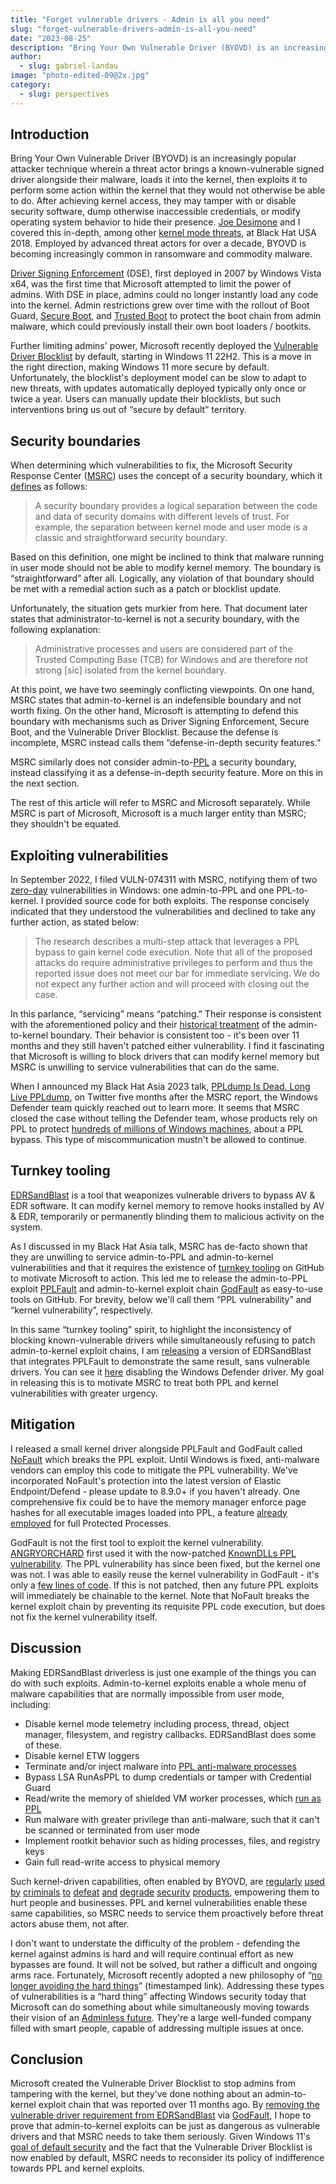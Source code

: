```yaml
---
title: "Forget vulnerable drivers - Admin is all you need"
slug: "forget-vulnerable-drivers-admin-is-all-you-need"
date: "2023-08-25"
description: "Bring Your Own Vulnerable Driver (BYOVD) is an increasingly popular attacker technique whereby a threat actor brings a known-vulnerable signed driver alongside their malware, loads it into the kernel, then exploits it to perform some action within the kernel that they would not otherwise be able to do. Employed by advanced threat actors for over a decade, BYOVD is becoming increasingly common in ransomware and commodity malware."
author:
  - slug: gabriel-landau
image: "photo-edited-09@2x.jpg"
category:
  - slug: perspectives
---
```


## Introduction
Bring Your Own Vulnerable Driver (BYOVD) is an increasingly popular attacker technique wherein a threat actor brings a known-vulnerable signed driver alongside their malware, loads it into the kernel, then exploits it to perform some action within the kernel that they would not otherwise be able to do. After achieving kernel access, they may tamper with or disable security software, dump otherwise inaccessible credentials, or modify operating system behavior to hide their presence. [Joe Desimone](https://twitter.com/dez_) and I covered this in-depth, among other [kernel mode threats](https://i.blackhat.com/us-18/Thu-August-9/us-18-Desimone-Kernel-Mode-Threats-and-Practical-Defenses.pdf), at Black Hat USA 2018. Employed by advanced threat actors for over a decade, BYOVD is becoming increasingly common in ransomware and commodity malware.

[Driver Signing Enforcement](https://learn.microsoft.com/en-us/windows-hardware/drivers/install/kernel-mode-code-signing-policy--windows-vista-and-later-) (DSE), first deployed in 2007 by Windows Vista x64, was the first time that Microsoft attempted to limit the power of admins. With DSE in place, admins could no longer instantly load any code into the kernel. Admin restrictions grew over time with the rollout of Boot Guard, [Secure Boot](https://learn.microsoft.com/en-us/windows-hardware/design/device-experiences/oem-secure-boot), and [Trusted Boot](https://learn.microsoft.com/en-us/windows/security/operating-system-security/system-security/trusted-boot) to protect the boot chain from admin malware, which could previously install their own boot loaders / bootkits.

Further limiting admins' power, Microsoft recently deployed the [Vulnerable Driver Blocklist](https://learn.microsoft.com/en-us/windows/security/threat-protection/windows-defender-application-control/microsoft-recommended-driver-block-rules#microsoft-vulnerable-driver-blocklist) by default, starting in Windows 11 22H2. This is a move in the right direction, making Windows 11 more secure by default. Unfortunately, the blocklist's deployment model can be slow to adapt to new threats, with updates automatically deployed typically only once or twice a year. Users can manually update their blocklists, but such interventions bring us out of “secure by default” territory.

## Security boundaries
When determining which vulnerabilities to fix, the Microsoft Security Response Center ([MSRC](https://msrc.microsoft.com/)) uses the concept of a security boundary, which it [defines](https://web.archive.org/web/20230506125554/https://www.microsoft.com/en-us/msrc/windows-security-servicing-criteria) as follows:

> A security boundary provides a logical separation between the code and data of security domains with different levels of trust. For example, the separation between kernel mode and user mode is a classic and straightforward security boundary.

Based on this definition, one might be inclined to think that malware running in user mode should not be able to modify kernel memory. The boundary is “straightforward” after all. Logically, any violation of that boundary should be met with a remedial action such as a patch or blocklist update.

Unfortunately, the situation gets murkier from here. That document later states that administrator-to-kernel is not a security boundary, with the following explanation:

> Administrative processes and users are considered part of the Trusted Computing Base (TCB) for Windows and are therefore not strong [sic] isolated from the kernel boundary. 

At this point, we have two seemingly conflicting viewpoints. On one hand, MSRC states that admin-to-kernel is an indefensible boundary and not worth fixing. On the other hand, Microsoft is attempting to defend this boundary with mechanisms such as Driver Signing Enforcement, Secure Boot, and the Vulnerable Driver Blocklist. Because the defense is incomplete, MSRC instead calls them “defense-in-depth security features.”

MSRC similarly does not consider admin-to-[PPL](https://www.elastic.co/blog/protecting-windows-protected-processes) a security boundary, instead classifying it as a defense-in-depth security feature. More on this in the next section.

The rest of this article will refer to MSRC and Microsoft separately. While MSRC is part of Microsoft, Microsoft is a much larger entity than MSRC; they shouldn't be equated.

## Exploiting vulnerabilities
In September 2022, I filed VULN-074311 with MSRC, notifying them of two [zero-day](https://www.trendmicro.com/vinfo/us/security/definition/zero-day-vulnerability) vulnerabilities in Windows: one admin-to-PPL and one PPL-to-kernel. I provided source code for both exploits. The response concisely indicated that they understood the vulnerabilities and declined to take any further action, as stated below:

> The research describes a multi-step attack that leverages a PPL bypass to gain kernel code execution. Note that all of the proposed attacks do require administrative privileges to perform and thus the reported issue does not meet our bar for immediate servicing. We do not expect any further action and will proceed with closing out the case.

In this parlance, “servicing” means “patching.” Their response is consistent with the aforementioned policy and their [historical treatment](https://github.com/ionescu007/r0ak/tree/919338f4e88036c6a46a3a839f409efe38852415#faq) of the admin-to-kernel boundary. Their behavior is consistent too - it's been over 11 months and they still haven't patched either vulnerability. I find it fascinating that Microsoft is willing to block drivers that can modify kernel memory but MSRC is unwilling to service vulnerabilities that can do the same.

When I announced my Black Hat Asia 2023 talk, [PPLdump Is Dead. Long Live PPLdump](https://www.blackhat.com/asia-23/briefings/schedule/#ppldump-is-dead-long-live-ppldump-31052), on Twitter five months after the MSRC report, the Windows Defender team quickly reached out to learn more. It seems that MSRC closed the case without telling the Defender team, whose products rely on PPL to protect [hundreds of millions of Windows machines](https://www.ghacks.net/2019/08/03/windows-defender-has-a-market-share-of-50/), about a PPL bypass. This type of miscommunication mustn't be allowed to continue.

## Turnkey tooling
[EDRSandBlast](https://github.com/wavestone-cdt/EDRSandblast) is a tool that weaponizes vulnerable drivers to bypass AV & EDR software. It can modify kernel memory to remove hooks installed by AV & EDR, temporarily or permanently blinding them to malicious activity on the system.

As I discussed in my Black Hat Asia talk, MSRC has de-facto shown that they are unwilling to service admin-to-PPL and admin-to-kernel vulnerabilities and that it requires the existence of [turnkey tooling](https://twitter.com/tiraniddo/status/1551966781761146880?s=20) on GitHub to motivate Microsoft to action. This led me to release the admin-to-PPL exploit [PPLFault](https://github.com/gabriellandau/PPLFault) and admin-to-kernel exploit chain [GodFault](https://github.com/gabriellandau/PPLFault#godfault) as easy-to-use tools on GitHub. For brevity, below we'll call them “PPL vulnerability” and “kernel vulnerability”, respectively.

In this same “turnkey tooling” spirit, to highlight the inconsistency of blocking known-vulnerable drivers while simultaneously refusing to patch admin-to-kernel exploit chains, I am [releasing](https://github.com/gabriellandau/EDRSandblast-GodFault) a version of EDRSandBlast that integrates PPLFault to demonstrate the same result, sans vulnerable drivers. You can see it [here](https://gist.github.com/gabriellandau/418cde5d194a5e7adff641f2164cd1d7#file-edrsandblast-godfault-txt-L21-L27) disabling the Windows Defender driver. My goal in releasing this is to motivate MSRC to treat both PPL and kernel vulnerabilities with greater urgency.

## Mitigation
I released a small kernel driver alongside PPLFault and GodFault called [NoFault](https://github.com/gabriellandau/PPLFault/tree/7d5543eb6f9e4fd8d8380cbf358dab2f159703af/NoFault) which breaks the PPL exploit. Until Windows is fixed, anti-malware vendors can employ this code to mitigate the PPL vulnerability. We've incorporated NoFault's protection into the latest version of Elastic Endpoint/Defend - please update to 8.9.0+ if you haven't already. One comprehensive fix could be to have the memory manager enforce page hashes for all executable images loaded into PPL, a feature [already employed](https://twitter.com/DavidLinsley11/status/1190810926762450944?s=20) for full Protected Processes.

GodFault is not the first tool to exploit the kernel vulnerability. [ANGRYORCHARD](https://github.com/realoriginal/angryorchard) first used it with the now-patched [KnownDLLs PPL vulnerability](https://googleprojectzero.blogspot.com/2018/08/windows-exploitation-tricks-exploiting.html). The PPL vulnerability has since been fixed, but the kernel one was not.  I was able to easily reuse the kernel vulnerability in GodFault - it's only a [few lines of code](https://github.com/gabriellandau/PPLFault/blob/da270ab29d4f02e8bd2dd525f1c85979ded3df58/GMShellcode/GMShellcode.c#L177-L192). If this is not patched, then any future PPL exploits will immediately be chainable to the kernel. Note that NoFault breaks the kernel exploit chain by preventing its requisite PPL code execution, but does not fix the kernel vulnerability itself.

## Discussion
Making EDRSandBlast driverless is just one example of the things you can do with such exploits. Admin-to-kernel exploits enable a whole menu of malware capabilities that are normally impossible from user mode, including:

 - Disable kernel mode telemetry including process, thread, object manager, filesystem, and registry callbacks. EDRSandBlast does some of these.
 - Disable kernel ETW loggers
 - Terminate and/or inject malware into [PPL anti-malware processes](https://learn.microsoft.com/en-us/windows/win32/services/protecting-anti-malware-services-)
 - Bypass LSA RunAsPPL to dump credentials or tamper with Credential Guard
 - Read/write the memory of shielded VM worker processes, which [run as PPL](https://learn.microsoft.com/en-us/windows-server/security/guarded-fabric-shielded-vm/guarded-fabric-and-shielded-vms#what-are-the-types-of-virtual-machines-that-a-guarded-fabric-can-run)
 - Run malware with greater privilege than anti-malware, such that it can't be scanned or terminated from user mode
 - Implement rootkit behavior such as hiding processes, files, and registry keys
 - Gain full read-write access to physical memory

Such kernel-driven capabilities, often enabled by BYOVD, are [regularly](https://www.bleepingcomputer.com/news/security/blackbyte-ransomware-abuses-legit-driver-to-disable-security-products/) [used](https://www.trendmicro.com/en_us/research/23/e/blackcat-ransomware-deploys-new-signed-kernel-driver.html) [by](https://www.welivesecurity.com/2022/01/11/signed-kernel-drivers-unguarded-gateway-windows-core/) [criminals](https://media.kasperskycontenthub.com/wp-content/uploads/sites/43/2018/03/09133534/The-Slingshot-APT_report_ENG_final.pdf) [to](https://www.bleepingcomputer.com/news/security/ransomware-gangs-abuse-process-explorer-driver-to-kill-security-software/) [defeat](https://thehackernews.com/2023/04/ransomware-hackers-using-aukill-tool-to.html) [and](https://cybernews.com/security/bring-your-own-vulnerable-driver-attack/) [degrade](https://www.techspot.com/news/95781-hackers-use-genshin-impact-anti-cheat-software-ransomware.html) [security](https://arstechnica.com/information-technology/2020/02/hackable-code-trusted-by-windows-lets-ransomware-burrow-deep-into-targeted-machines/) [products](https://www.sentinelone.com/labs/malvirt-net-virtualization-thrives-in-malvertising-attacks/), empowering them to hurt people and businesses. PPL and kernel vulnerabilities enable these same capabilities, so MSRC needs to service them proactively before threat actors abuse them, not after.

I don't want to understate the difficulty of the problem - defending the kernel against admins is hard and will require continual effort as new bypasses are found. It will not be solved, but rather a difficult and ongoing arms race. Fortunately, Microsoft recently adopted a new philosophy of “[no longer avoiding the hard things](https://youtu.be/8T6ClX-y2AE?t=244)” (timestamped link). Addressing these types of vulnerabilities is a “hard thing” affecting Windows security today that Microsoft can do something about while simultaneously moving towards their vision of an [Adminless future](https://www.bigtechwire.com/2023/04/20/microsoft-admin-less-support-is-coming-in-a-future-windows-release/). They're a large well-funded company filled with smart people, capable of addressing multiple issues at once.

## Conclusion
Microsoft created the Vulnerable Driver Blocklist to stop admins from tampering with the kernel, but they've done nothing about an admin-to-kernel exploit chain that was reported over 11 months ago. By [removing the vulnerable driver requirement from EDRSandBlast](https://github.com/gabriellandau/EDRSandblast-GodFault) via [GodFault](https://github.com/gabriellandau/PPLFault#godfault), I hope to prove that admin-to-kernel exploits can be just as dangerous as vulnerable drivers and that MSRC needs to take them seriously. Given Windows 11's [goal of default security](https://www.youtube.com/watch?v=8T6ClX-y2AE) and the fact that the Vulnerable Driver Blocklist is now enabled by default, MSRC needs to reconsider its policy of indifference towards PPL and kernel exploits.
